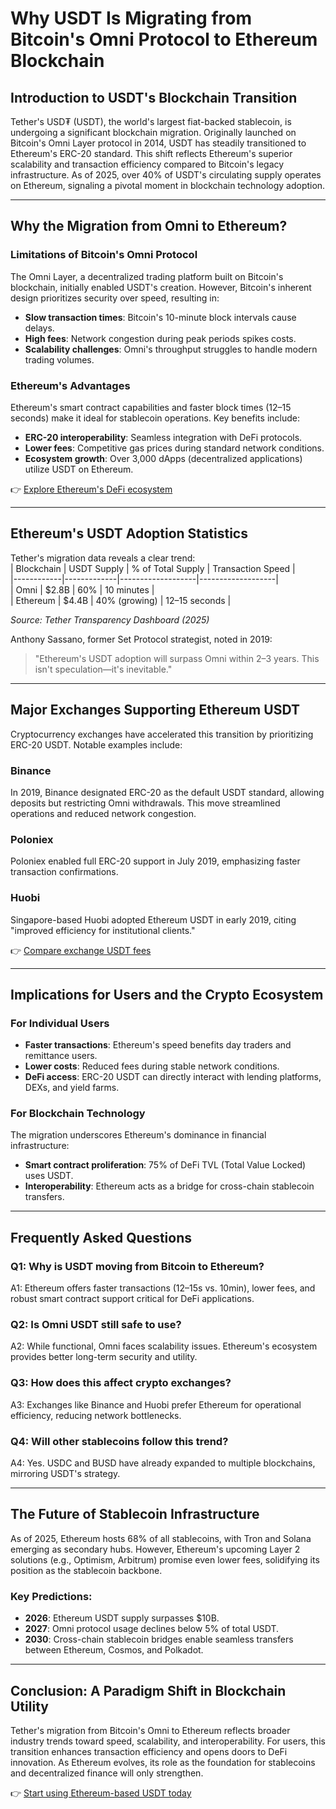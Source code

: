 # Why USDT Is Migrating from Bitcoin's Omni Protocol to Ethereum Blockchain  

## Introduction to USDT's Blockchain Transition  

Tether's USD₮ (USDT), the world's largest fiat-backed stablecoin, is undergoing a significant blockchain migration. Originally launched on Bitcoin's Omni Layer protocol in 2014, USDT has steadily transitioned to Ethereum's ERC-20 standard. This shift reflects Ethereum's superior scalability and transaction efficiency compared to Bitcoin's legacy infrastructure. As of 2025, over 40% of USDT's circulating supply operates on Ethereum, signaling a pivotal moment in blockchain technology adoption.  

---

## Why the Migration from Omni to Ethereum?  

### Limitations of Bitcoin's Omni Protocol  
The Omni Layer, a decentralized trading platform built on Bitcoin's blockchain, initially enabled USDT's creation. However, Bitcoin's inherent design prioritizes security over speed, resulting in:  
- **Slow transaction times**: Bitcoin's 10-minute block intervals cause delays.  
- **High fees**: Network congestion during peak periods spikes costs.  
- **Scalability challenges**: Omni's throughput struggles to handle modern trading volumes.  

### Ethereum's Advantages  
Ethereum's smart contract capabilities and faster block times (12–15 seconds) make it ideal for stablecoin operations. Key benefits include:  
- **ERC-20 interoperability**: Seamless integration with DeFi protocols.  
- **Lower fees**: Competitive gas prices during standard network conditions.  
- **Ecosystem growth**: Over 3,000 dApps (decentralized applications) utilize USDT on Ethereum.  

👉 [Explore Ethereum's DeFi ecosystem](https://bit.ly/okx-bonus)  

---

## Ethereum's USDT Adoption Statistics  

Tether's migration data reveals a clear trend:  
| Blockchain | USDT Supply | % of Total Supply | Transaction Speed |  
|------------|-------------|-------------------|-------------------|  
| Omni       | $2.8B       | 60%               | 10 minutes        |  
| Ethereum   | $4.4B       | 40% (growing)     | 12–15 seconds     |  

*Source: Tether Transparency Dashboard (2025)*  

Anthony Sassano, former Set Protocol strategist, noted in 2019:  
> "Ethereum's USDT adoption will surpass Omni within 2–3 years. This isn't speculation—it's inevitable."  

---

## Major Exchanges Supporting Ethereum USDT  

Cryptocurrency exchanges have accelerated this transition by prioritizing ERC-20 USDT. Notable examples include:  

### Binance  
In 2019, Binance designated ERC-20 as the default USDT standard, allowing deposits but restricting Omni withdrawals. This move streamlined operations and reduced network congestion.  

### Poloniex  
Poloniex enabled full ERC-20 support in July 2019, emphasizing faster transaction confirmations.  

### Huobi  
Singapore-based Huobi adopted Ethereum USDT in early 2019, citing "improved efficiency for institutional clients."  

👉 [Compare exchange USDT fees](https://bit.ly/okx-bonus)  

---

## Implications for Users and the Crypto Ecosystem  

### For Individual Users  
- **Faster transactions**: Ethereum's speed benefits day traders and remittance users.  
- **Lower costs**: Reduced fees during stable network conditions.  
- **DeFi access**: ERC-20 USDT can directly interact with lending platforms, DEXs, and yield farms.  

### For Blockchain Technology  
The migration underscores Ethereum's dominance in financial infrastructure:  
- **Smart contract proliferation**: 75% of DeFi TVL (Total Value Locked) uses USDT.  
- **Interoperability**: Ethereum acts as a bridge for cross-chain stablecoin transfers.  

---

## Frequently Asked Questions  

### Q1: Why is USDT moving from Bitcoin to Ethereum?  
A1: Ethereum offers faster transactions (12–15s vs. 10min), lower fees, and robust smart contract support critical for DeFi applications.  

### Q2: Is Omni USDT still safe to use?  
A2: While functional, Omni faces scalability issues. Ethereum's ecosystem provides better long-term security and utility.  

### Q3: How does this affect crypto exchanges?  
A3: Exchanges like Binance and Huobi prefer Ethereum for operational efficiency, reducing network bottlenecks.  

### Q4: Will other stablecoins follow this trend?  
A4: Yes. USDC and BUSD have already expanded to multiple blockchains, mirroring USDT's strategy.  

---

## The Future of Stablecoin Infrastructure  

As of 2025, Ethereum hosts 68% of all stablecoins, with Tron and Solana emerging as secondary hubs. However, Ethereum's upcoming Layer 2 solutions (e.g., Optimism, Arbitrum) promise even lower fees, solidifying its position as the stablecoin backbone.  

### Key Predictions:  
- **2026**: Ethereum USDT supply surpasses $10B.  
- **2027**: Omni protocol usage declines below 5% of total USDT.  
- **2030**: Cross-chain stablecoin bridges enable seamless transfers between Ethereum, Cosmos, and Polkadot.  

---

## Conclusion: A Paradigm Shift in Blockchain Utility  

Tether's migration from Bitcoin's Omni to Ethereum reflects broader industry trends toward speed, scalability, and interoperability. For users, this transition enhances transaction efficiency and opens doors to DeFi innovation. As Ethereum evolves, its role as the foundation for stablecoins and decentralized finance will only strengthen.  

👉 [Start using Ethereum-based USDT today](https://bit.ly/okx-bonus)